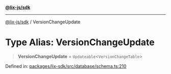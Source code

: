[**@lix-js/sdk**](../README.md)

***

[@lix-js/sdk](../globals.md) / VersionChangeUpdate

# Type Alias: VersionChangeUpdate

> **VersionChangeUpdate** = `Updateable`\<`VersionChangeTable`\>

Defined in: [packages/lix-sdk/src/database/schema.ts:210](https://github.com/opral/monorepo/blob/f4435d280cb682cf73d4f843d615781e28b8d0ec/packages/lix-sdk/src/database/schema.ts#L210)
